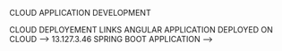 CLOUD APPLICATION DEVELOPMENT 

CLOUD DEPLOYEMENT LINKS
ANGULAR APPLICATION DEPLOYED ON CLOUD -->   13.127.3.46
SPRING BOOT APPLICATION --> 
